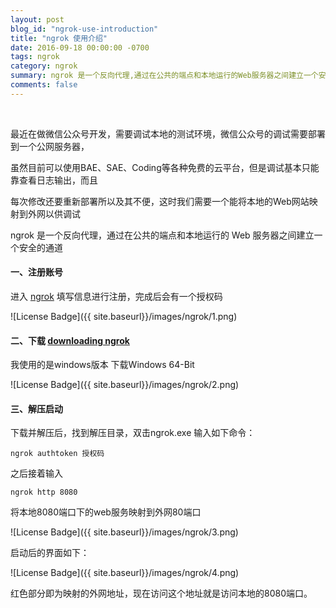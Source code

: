 ```yaml
---
layout: post
blog_id: "ngrok-use-introduction"
title: "ngrok 使用介绍"
date: 2016-09-18 00:00:00 -0700
tags: ngrok
category: ngrok
summary: ngrok 是一个反向代理,通过在公共的端点和本地运行的Web服务器之间建立一个安全的通道
comments: false
---
```

<br>

最近在做微信公众号开发，需要调试本地的测试环境，微信公众号的调试需要部署到一个公网服务器，

虽然目前可以使用BAE、SAE、Coding等各种免费的云平台，但是调试基本只能靠查看日志输出，而且

每次修改还要重新部署所以及其不便，这时我们需要一个能将本地的Web网站映射到外网以供调试

ngrok 是一个反向代理，通过在公共的端点和本地运行的 Web 服务器之间建立一个安全的通道

#### 一、注册账号

进入 <a href="https://ngrok.com/">ngrok</a> 填写信息进行注册，完成后会有一个授权码

![License Badge]({{ site.baseurl}}/images/ngrok/1.png)

#### 二、下载 <a href="https://ngrok.com/download">downloading ngrok</a>

我使用的是windows版本 下载Windows 64-Bit

![License Badge]({{ site.baseurl}}/images/ngrok/2.png)

#### 三、解压启动

下载并解压后，找到解压目录，双击ngrok.exe 输入如下命令：

```bath
ngrok authtoken 授权码
```

之后接着输入

```bath
ngrok http 8080
```

将本地8080端口下的web服务映射到外网80端口

![License Badge]({{ site.baseurl}}/images/ngrok/3.png)

启动后的界面如下：

![License Badge]({{ site.baseurl}}/images/ngrok/4.png)

红色部分即为映射的外网地址，现在访问这个地址就是访问本地的8080端口。

